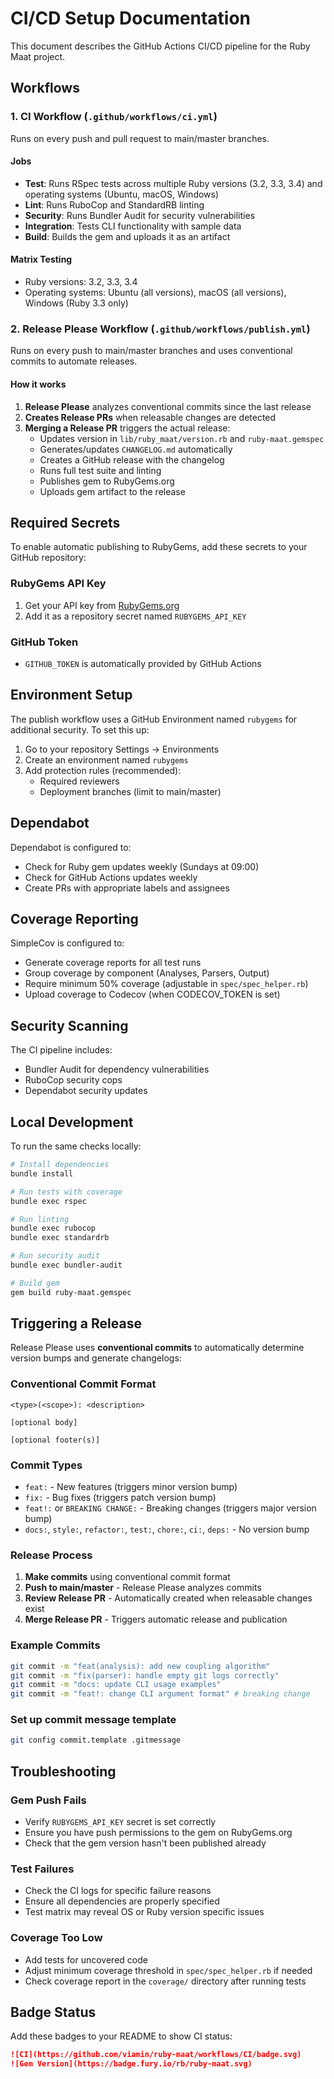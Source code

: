 # CI/CD Setup Documentation

This document describes the GitHub Actions CI/CD pipeline for the Ruby Maat project.

## Workflows

### 1. CI Workflow (`.github/workflows/ci.yml`)

Runs on every push and pull request to main/master branches.

#### Jobs

- **Test**: Runs RSpec tests across multiple Ruby versions (3.2, 3.3, 3.4) and operating systems (Ubuntu, macOS, Windows)
- **Lint**: Runs RuboCop and StandardRB linting
- **Security**: Runs Bundler Audit for security vulnerabilities
- **Integration**: Tests CLI functionality with sample data
- **Build**: Builds the gem and uploads it as an artifact

#### Matrix Testing

- Ruby versions: 3.2, 3.3, 3.4
- Operating systems: Ubuntu (all versions), macOS (all versions), Windows (Ruby 3.3 only)

### 2. Release Please Workflow (`.github/workflows/publish.yml`)

Runs on every push to main/master branches and uses conventional commits to automate releases.

#### How it works

1. **Release Please** analyzes conventional commits since the last release
2. **Creates Release PRs** when releasable changes are detected
3. **Merging a Release PR** triggers the actual release:
   - Updates version in `lib/ruby_maat/version.rb` and `ruby-maat.gemspec`
   - Generates/updates `CHANGELOG.md` automatically
   - Creates a GitHub release with the changelog
   - Runs full test suite and linting
   - Publishes gem to RubyGems.org
   - Uploads gem artifact to the release

## Required Secrets

To enable automatic publishing to RubyGems, add these secrets to your GitHub repository:

### RubyGems API Key

1. Get your API key from [RubyGems.org](https://rubygems.org/profile/edit)
2. Add it as a repository secret named `RUBYGEMS_API_KEY`

### GitHub Token

- `GITHUB_TOKEN` is automatically provided by GitHub Actions

## Environment Setup

The publish workflow uses a GitHub Environment named `rubygems` for additional security. To set this up:

1. Go to your repository Settings → Environments
2. Create an environment named `rubygems`
3. Add protection rules (recommended):
   - Required reviewers
   - Deployment branches (limit to main/master)

## Dependabot

Dependabot is configured to:

- Check for Ruby gem updates weekly (Sundays at 09:00)
- Check for GitHub Actions updates weekly
- Create PRs with appropriate labels and assignees

## Coverage Reporting

SimpleCov is configured to:

- Generate coverage reports for all test runs
- Group coverage by component (Analyses, Parsers, Output)
- Require minimum 50% coverage (adjustable in `spec/spec_helper.rb`)
- Upload coverage to Codecov (when CODECOV_TOKEN is set)

## Security Scanning

The CI pipeline includes:

- Bundler Audit for dependency vulnerabilities
- RuboCop security cops
- Dependabot security updates

## Local Development

To run the same checks locally:

```bash
# Install dependencies
bundle install

# Run tests with coverage
bundle exec rspec

# Run linting
bundle exec rubocop
bundle exec standardrb

# Run security audit
bundle exec bundler-audit

# Build gem
gem build ruby-maat.gemspec
```

## Triggering a Release

Release Please uses **conventional commits** to automatically determine version bumps and generate changelogs:

### Conventional Commit Format

```
<type>(<scope>): <description>

[optional body]

[optional footer(s)]
```

### Commit Types

- `feat:` - New features (triggers minor version bump)
- `fix:` - Bug fixes (triggers patch version bump)
- `feat!:` or `BREAKING CHANGE:` - Breaking changes (triggers major version bump)
- `docs:`, `style:`, `refactor:`, `test:`, `chore:`, `ci:`, `deps:` - No version bump

### Release Process

1. **Make commits** using conventional commit format
2. **Push to main/master** - Release Please analyzes commits
3. **Review Release PR** - Automatically created when releasable changes exist
4. **Merge Release PR** - Triggers automatic release and publication

### Example Commits

```bash
git commit -m "feat(analysis): add new coupling algorithm"
git commit -m "fix(parser): handle empty git logs correctly"
git commit -m "docs: update CLI usage examples"
git commit -m "feat!: change CLI argument format" # breaking change
```

### Set up commit message template

```bash
git config commit.template .gitmessage
```

## Troubleshooting

### Gem Push Fails

- Verify `RUBYGEMS_API_KEY` secret is set correctly
- Ensure you have push permissions to the gem on RubyGems.org
- Check that the gem version hasn't been published already

### Test Failures

- Check the CI logs for specific failure reasons
- Ensure all dependencies are properly specified
- Test matrix may reveal OS or Ruby version specific issues

### Coverage Too Low

- Add tests for uncovered code
- Adjust minimum coverage threshold in `spec/spec_helper.rb` if needed
- Check coverage report in the `coverage/` directory after running tests

## Badge Status

Add these badges to your README to show CI status:

```markdown
![CI](https://github.com/viamin/ruby-maat/workflows/CI/badge.svg)
![Gem Version](https://badge.fury.io/rb/ruby-maat.svg)
```
